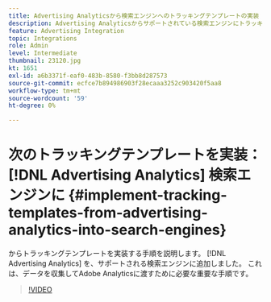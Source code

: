 ```yaml
---
title: Advertising Analyticsから検索エンジンへのトラッキングテンプレートの実装
description: Advertising Analyticsからサポートされている検索エンジンにトラッキングテンプレートを実装する手順を説明します。
feature: Advertising Integration
topic: Integrations
role: Admin
level: Intermediate
thumbnail: 23120.jpg
kt: 1651
exl-id: a6b3371f-eaf0-483b-8580-f3bb8d287573
source-git-commit: ecfce7b894986903f28ecaaa3252c903420f5aa8
workflow-type: tm+mt
source-wordcount: '59'
ht-degree: 0%

---
```


# 次のトラッキングテンプレートを実装： [!DNL Advertising Analytics] 検索エンジンに {#implement-tracking-templates-from-advertising-analytics-into-search-engines}

からトラッキングテンプレートを実装する手順を説明します。 [!DNL Advertising Analytics] を、サポートされる検索エンジンに追加しました。 これは、データを収集してAdobe Analyticsに渡すために必要な重要な手順です。

>[!VIDEO](https://video.tv.adobe.com/v/23120/?quality=12&learn=on)
